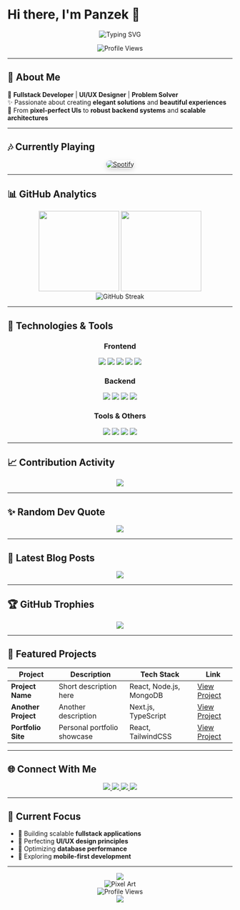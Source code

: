 # Hi there, I'm Panzek 👋

<p align="center">
  <img src="https://readme-typing-svg.herokuapp.com?font=Fira+Code&pause=1000&color=6366F1&center=true&vCenter=true&width=435&lines=Fullstack+Developer;UI%2FUX+Enthusiast;Code+Architect" alt="Typing SVG" />
</p>

<div align="center">
  <img src="https://komarev.com/ghpvc/?username=darksoul729&color=blueviolet&style=for-the-badge" alt="Profile Views" />
</div>

---

## 🎯 About Me
🚀 **Fullstack Developer** | **UI/UX Designer** | **Problem Solver**  
✨ Passionate about creating **elegant solutions** and **beautiful experiences**  
🎯 From **pixel-perfect UIs** to **robust backend systems** and **scalable architectures**

---

## 🎶 Currently Playing
<div align="center">
  <a href="https://open.spotify.com/user/darksoul0">
    <img src="https://novatorem.vercel.app/api/spotify" alt="Spotify" style="border-radius: 8px; box-shadow: 0 4px 12px rgba(0,0,0,0.15);" />
  </a>
</div>

---

## 📊 GitHub Analytics

<div align="center">
  <img height="180em" src="https://github-readme-stats.vercel.app/api?username=darksoul729&show_icons=true&theme=tokyonight&include_all_commits=true&count_private=true&hide_border=true&bg_color=0D1117" />
  <img height="180em" src="https://github-readme-stats.vercel.app/api/top-langs/?username=darksoul729&layout=compact&theme=tokyonight&hide_border=true&bg_color=0D1117" />
</div>

<div align="center">
  <img src="https://github-readme-streak-stats.herokuapp.com/?user=darksoul729&theme=tokyonight&hide_border=true&bg_color=0D1117" alt="GitHub Streak" />
</div>

---

## 🚀 Technologies & Tools

<div align="center">

### Frontend
<div>
  <img src="https://img.shields.io/badge/React-20232A?style=for-the-badge&logo=react&logoColor=61DAFB" />
  <img src="https://img.shields.io/badge/Next.js-000000?style=for-the-badge&logo=nextdotjs&logoColor=white" />
  <img src="https://img.shields.io/badge/Tailwind_CSS-38B2AC?style=for-the-badge&logo=tailwind-css&logoColor=white" />
  <img src="https://img.shields.io/badge/JavaScript-F7DF1E?style=for-the-badge&logo=javascript&logoColor=black" />
  <img src="https://img.shields.io/badge/TypeScript-007ACC?style=for-the-badge&logo=typescript&logoColor=white" />
</div>

### Backend
<div>
  <img src="https://img.shields.io/badge/Node.js-43853D?style=for-the-badge&logo=node.js&logoColor=white" />
  <img src="https://img.shields.io/badge/Express.js-404D59?style=for-the-badge&logo=express&logoColor=white" />
  <img src="https://img.shields.io/badge/MongoDB-4EA94B?style=for-the-badge&logo=mongodb&logoColor=white" />
  <img src="https://img.shields.io/badge/MySQL-00000F?style=for-the-badge&logo=mysql&logoColor=white" />
</div>

### Tools & Others
<div>
  <img src="https://img.shields.io/badge/Git-F05032?style=for-the-badge&logo=git&logoColor=white" />
  <img src="https://img.shields.io/badge/Docker-2496ED?style=for-the-badge&logo=docker&logoColor=white" />
  <img src="https://img.shields.io/badge/Linux-FCC624?style=for-the-badge&logo=linux&logoColor=black" />
  <img src="https://img.shields.io/badge/Vercel-000000?style=for-the-badge&logo=vercel&logoColor=white" />
</div>

</div>

---

## 📈 Contribution Activity

<div align="center">
  <img src="https://github-readme-activity-graph.vercel.app/graph?username=darksoul729&theme=tokyo-night&hide_border=true&area=true&bg_color=0D1117" />
</div>

---

## ✨ Random Dev Quote
<div align="center">
  <img src="https://quotes-github-readme.vercel.app/api?type=horizontal&theme=tokyonight" />
</div>

---

## 📝 Latest Blog Posts
<div align="center">
  <a href="#">
    <img src="https://github-readme-medium.vercel.app/?username=darksoul729&limit=3&theme=tokyonight&hide_border=true&bg_color=0D1117" />
  </a>
</div>

---

## 🏆 GitHub Trophies

<div align="center">
  <img src="https://github-profile-trophy.vercel.app/?username=darksoul729&theme=tokyonight&no-frame=true&no-bg=false&margin-w=4&row=1" />
</div>

---

## 🎨 Featured Projects

<div align="center">
  
| Project | Description | Tech Stack | Link |
|---------|-------------|------------|------|
| **Project Name** | Short description here | React, Node.js, MongoDB | [View Project](#) |
| **Another Project** | Another description | Next.js, TypeScript | [View Project](#) |
| **Portfolio Site** | Personal portfolio showcase | React, TailwindCSS | [View Project](#) |

</div>

---

## 🌐 Connect With Me

<div align="center">
  
  <a href="https://www.linkedin.com/in/kevin-hermansyah-49b43b387/" target="_blank">
    <img src="https://img.shields.io/badge/LinkedIn-0077B5?style=for-the-badge&logo=linkedin&logoColor=white" />
  </a>
  
  <a href="#" target="_blank">
    <img src="https://img.shields.io/badge/Portfolio-FF5722?style=for-the-badge&logo=google-chrome&logoColor=white" />
  </a>
  
  <a href="mailto:your@email.com" target="_blank">
    <img src="https://img.shields.io/badge/Gmail-D14836?style=for-the-badge&logo=gmail&logoColor=white" />
  </a>
  
  <a href="https://open.spotify.com/user/darksoul0" target="_blank">
    <img src="https://img.shields.io/badge/Spotify-1ED760?style=for-the-badge&logo=spotify&logoColor=white" />
  </a>

</div>

---

## 🎯 Current Focus
- 🚀 Building scalable **fullstack applications**
- 🎨 Perfecting **UI/UX design principles**
- 🔧 Optimizing **database performance**
- 📱 Exploring **mobile-first development**

---

<div align="center">
  <img src="https://capsule-render.vercel.app/api?type=waving&color=gradient&height=60&section=footer" />
</div>

<div align="center">
  <img src="https://readme-pixel-art.vercel.app/api/darksoul729?theme=dark" alt="Pixel Art" />
</div>

<div align="center">
  <img src="https://komarev.com/ghpvc/?username=darksoul729&color=blueviolet&style=for-the-badge" alt="Profile Views" />
</div>

<div align="center">
  <img src="https://img.shields.io/static/v1?label=Status&message=Available%20for%20hire&color=success&style=for-the-badge" />
</div>
